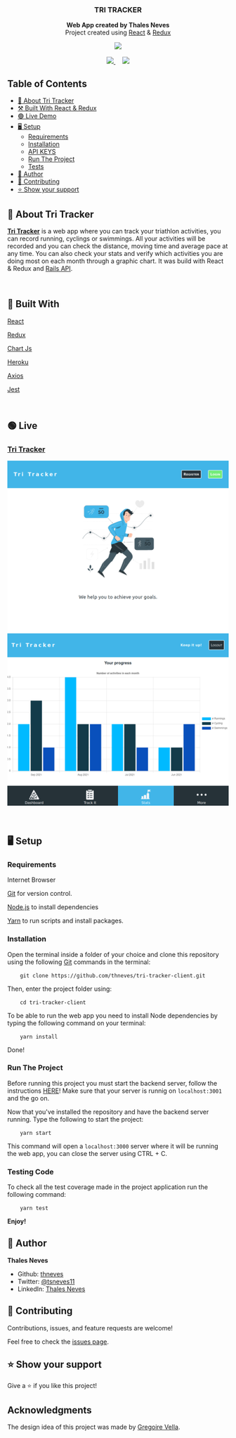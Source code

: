 
<h3 align="center">

  **TRI TRACKER**

</h3>

<p align="center">
  <strong>Web App created by Thales Neves</strong>
  <br>
  Project created using <a href="https://reactjs.org">React</a> & <a href="http://redux.js.org">Redux</a>
</p>

<p align="center">
  <a href="https://tri-tracker.herokuapp.com/">
    <img src="https://img.shields.io/badge/OPEN%20app%20-darkred?style=for-the-badge">
  </a>
</p>

<p align="center">
  <a href="https://github.com/thneves/tri-tracker-client/issues">
    <img src="https://img.shields.io/badge/REPORT%20A%20BUG-royalblue?style=for-the-badge">
  </a>
   ‎ ‎ ‎ ‎
  <a href="https://github.com/thneves/tri-tracker-client/issues">
    <img src="https://img.shields.io/badge/Request%20a%20feature-royalblue?style=for-the-badge">
  </a>
</p>

## Table of Contents
- [🚀 About Tri Tracker](#🚀-about-tri-tracker)
- [⚒️ Built With React & Redux](#⚒️-built-with-react-&-redux)
- [🟢 Live Demo](#🟢-live-demo)
- [🖥️ Setup](#🖥️-setup)
  - [Requirements](#requirements)
  - [Installation](#installation)
  - [API KEYS](#api-keys-and-env-variables)
  - [Run The Project](#run-the-project)
  - [Tests](#testing-code)
- [👤 Author](#👤-author)
- [🤝 Contributing](#🤝-contributing)
- [⭐ Show your support](#⭐-show-your-support)


## 🚀 About Tri Tracker

[**Tri Tracker**](https://tri-tracker.herokuapp.com/) is a web app where you can track your triathlon activities, you can record running, cyclings or swimmings. All your activities will be recorded and you can check the distance, moving time and average pace at any time. You can also check your stats and verify which activities you are doing most on each month through a graphic chart. It was build with React & Redux and [Rails API](https://github.com/thneves/triathlon-tracker).

<br>

## 🧪 Built With

[React](https://reactjs.org)

[Redux](http://redux.js.org)

[Chart Js](https://github.com/reactchartjs/react-chartjs-2)

[Heroku](https://netlify.com)

[Axios](https://axios-http)

[Jest](https://jestjs.io/)

<br>

## 🟢 Live

<h3>

  [Tri Tracker](https://tri-tracker.herokuapp.com/)

</h3>

<a href="https://tri-tracker.herokuapp.com/">
  <img src="./screenshot.png">
</a>

<br>

<a href="https://tri-tracker.herokuapp.com/">
  <img src="./screenshot2.png">
</a>

<br>
<br>
<br>

## 🖥️ Setup

### Requirements

Internet Browser

[Git](https://git-scm.com/downloads) for version control.

[Node.js](https://nodejs.org) to install dependencies

[Yarn](https://yarnpkg.com) to run scripts and install packages.

### Installation

Open the terminal inside a folder of your choice and clone this repository using the following [Git](https://git-scm.com/downloads) commands in the terminal:

```
    git clone https://github.com/thneves/tri-tracker-client.git
```

Then, enter the project folder using:

```
    cd tri-tracker-client
```

To be able to run the web app you need to install Node dependencies by typing the following command on your terminal:

```
    yarn install
```

Done!

### Run The Project

Before running this project you must start the backend server, follow the instructions [HERE](https://github.com/thneves/triathlon-tracker)!
Make sure that your server is runnig on `localhost:3001` and the go on.

Now that you've installed the repository and have the backend server running. Type the following to start the project:

```
    yarn start
```

This command will open a `localhost:3000` server where it will be running the web app, you can close the server using CTRL + C.


### Testing Code

To check all the test coverage made in the project application run the following command:

```
    yarn test
```


**Enjoy!**

## 👤 Author

 **Thales Neves**

- Github: [thneves](https://github.com/thneves)
- Twitter: [@tsneves11](https://twitter.com/tsneves11)
- LinkedIn: [Thales Neves]([(https://www.linkedin.com/in/thales-neves10/))

## 🤝 Contributing

Contributions, issues, and feature requests are welcome!

Feel free to check the [issues page](https://github.com/thneves/tri-tracker-client).

## ⭐ Show your support

Give a ⭐️ if you like this project!

## Acknowledgments

The design idea of this project was made by [Gregoire Vella](https://www.behance.net/gregoirevella).